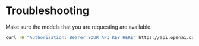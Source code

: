 # Troubleshooting

Make sure the models that you are requesting are available.

```sh
curl -H "Authorization: Bearer YOUR_API_KEY_HERE" https://api.openai.com/v1/models
```
